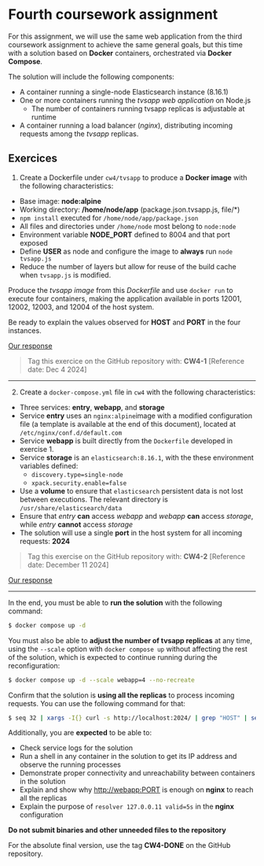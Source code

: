 # Fourth coursework assignment

For this assignment, we will use the same web application from the third coursework assignment to achieve the same general goals, but this time with a solution based on **Docker** containers, orchestrated via **Docker Compose**.

The solution will include the following components:

- A container running a single-node Elasticsearch instance (8.16.1)
- One or more containers running the *tvsapp web application* on Node.js
    * The number of containers running tvsapp replicas is adjustable at runtime
- A container running a load balancer (*nginx*), distributing incoming requests among the *tvsapp* replicas.

## Exercices

1. Create a Dockerfile under `cw4/tvsapp` to produce a **Docker image** with the following characteristics:

- Base image: **node:alpine**
- Working directory: **/home/node/app** (package.json.tvsapp.js, file/*)
- `npm install` executed for `/home/node/app/package.json`
- All files and directories under `/home/node` most belong to `node:node`
- Environment variable **NODE_PORT** defined to 8004 and that port exposed
- Define **USER** as node and configure the image to **always** run `node tvsapp.js`
- Reduce the number of layers but allow for reuse of the build cache when `tvsapp.js` is modified.

Produce the *tvsapp image* from this *Dockerfile* and use `docker run` to execute four containers, making the application available in ports 12001, 12002, 12003, and 12004 of the host system.

Be ready to explain the values observed for **HOST** and **PORT** in the four instances.

[Our response](./Ex1.md)

> Tag this exercice on the GitHub repository with: **CW4-1** [Reference date: Dec 4 2024]

----

2. Create a `docker-compose.yml` file in `cw4` with the following characteristics:

- Three services: **entry**, **webapp**, and **storage**
- Service **entry** uses an `nginx:alpine`image with a modified configuration file (a template is available at the end of this document), located at `/etc/nginx/conf.d/default.com`
-  Service **webapp** is built directly from the `Dockerfile` developed in exercise 1.
- Service **storage** is an `elasticsearch:8.16.1`, with the these environment variables defined:
    * `discovery.type=single-node`
    * `xpack.security.enable=false`
- Use a **volume** to ensure that `elasticsearch` persistent data is not lost between executions. The relevant directory is `/usr/share/elasticsearch/data`
- Ensure that *entry* **can** access *webapp* and *webapp* **can** access *storage*, while *entry* **cannot** access *storage*
- The solution will use a single **port** in the host system for all incoming requests: **2024**

> Tag this exercise on the GitHub repository with: **CW4-2** [Reference date: December 11 2024]

[Our response](./Ex2.md)

---

In the end, you must be able to **run the solution** with the following command:

```bash
$ docker compose up -d
```

You must also be able to **adjust the number of tvsapp replicas** at any time, using the `--scale` option with `docker compose up` without affecting the rest of the solution, which is expected to continue running during the reconfiguration:

```bash
$ docker compose up -d --scale webapp=4 --no-recreate
```

Confirm that the solution is **using all the replicas** to process incoming requests. You can use the following command for that:

```bash
$ seq 32 | xargs -I{} curl -s http://localhost:2024/ | grep "HOST" | sed "s/<\/\?[a-z]\+>//g" | sed "s/^[[:space:]]*//" | sort | uniq -c
```

Additionally, you are **expected** to be able to:

- Check service logs for the solution
- Run a shell in any container in the solution to get its IP address and observe the running processes
- Demonstrate proper connectivity and unreachability between containers in the solution
- Explain and show why [http://webapp:PORT](http://webapp:PORT) is enough on **nginx** to reach all the replicas
- Explain the purpose of `resolver 127.0.0.11 valid=5s` in the **nginx** configuration

**Do not submit binaries and other unneeded files to the repository**

For the absolute final version, use the tag **CW4-DONE** on the GitHub repository.

